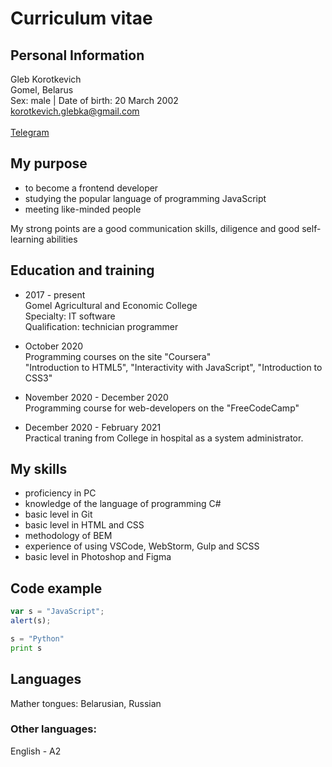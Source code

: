 # Curriculum vitae

## Personal Information
Gleb Korotkevich</br>
Gomel, Belarus</br>
Sex: male | Date of birth: 20 March 2002</br>
korotkevich.glebka@gmail.com</br>  
[Telegram](https://t.me/glebka232)</br>
## My purpose
* to become a frontend developer
* studying the popular language of programming JavaScript
* meeting like-minded people

My strong points are a good communication skills, diligence and good self-learning abilities
## Education and training
* 2017 - present</br>
  Gomel Agricultural and Economic Сollege</br>
  Specialty: IT software</br>
  Qualification: technician programmer
  
* October 2020</br>
  Programming courses on the site "Coursera"</br>
  "Introduction to HTML5", "Interactivity with JavaScript", "Introduction to CSS3"
  
* November 2020 - December 2020</br>
  Programming course for web-developers on the "FreeCodeCamp"
  
* December 2020 - February 2021<br>
  Practical traning from Сollege in hospital as a system administrator.

## My skills
* proficiency in PC
* knowledge of the language of programming C#
* basic level in Git
* basic level in HTML and CSS
* methodology of BEM
* experience of using VSCode, WebStorm, Gulp and SCSS
* basic level in Photoshop and Figma

## Code example
```javascript
var s = "JavaScript";
alert(s);
```

```python
s = "Python"
print s
```
## Languages
Mather tongues: Belarusian, Russian

### Other languages:
English - A2
